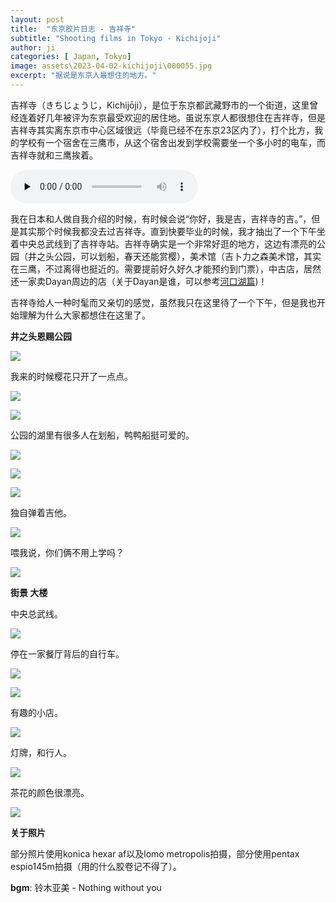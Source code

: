 ```yaml
---
layout: post
title:  "东京胶片日志 - 吉祥寺"
subtitle: "Shooting films in Tokyo - Kichijoji"
author: ji
categories: [ Japan, Tokyo]
image: assets\2023-04-02-kichijoji\000055.jpg
excerpt: "据说是东京人最想住的地方。"
---
```




吉祥寺（きちじょうじ，Kichijōji），是位于东京都武藏野市的一个街道，这里曾经连着好几年被评为东京最受欢迎的居住地。虽说东京人都很想住在吉祥寺，但是吉祥寺其实离东京市中心区域很远（毕竟已经不在东京23区内了），打个比方，我的学校有一个宿舍在三鹰市，从这个宿舍出发到学校需要坐一个多小时的电车，而吉祥寺就和三鹰挨着。

<audio id="audio" controls="" preload="none">
<source id="mp3" src="..\assets\2023-04-02-kichijoji\铃木亚美 -Nothing without you.mp3">
</audio>



我在日本和人做自我介绍的时候，有时候会说“你好，我是吉，吉祥寺的吉。”，但是其实那个时候我都没去过吉祥寺。直到快要毕业的时候，我才抽出了一个下午坐着中央总武线到了吉祥寺站。吉祥寺确实是一个非常好逛的地方，这边有漂亮的公园（井之头公园，可以划船，春天还能赏樱），美术馆（吉卜力之森美术馆，其实在三鹰，不过离得也挺近的。需要提前好久好久才能预约到门票），中古店，居然还一家卖Dayan周边的店（关于Dayan是谁，可以参考[河口湖篇](https://photoji.github.io/film-kawaguchiko/))！



吉祥寺给人一种时髦而又亲切的感觉，虽然我只在这里待了一个下午，但是我也开始理解为什么大家都想住在这里了。



**井之头恩赐公园**

![](..\assets\2023-04-02-kichijoji\000053.jpg)



我来的时候樱花只开了一点点。

![](..\assets\2023-04-02-kichijoji\000058.jpg)



![](..\assets\2023-04-02-kichijoji\000059.jpg)



公园的湖里有很多人在划船，鸭鸭船挺可爱的。



![](..\assets\2023-04-02-kichijoji\1.jpg)



![](..\assets\2023-04-02-kichijoji\3.jpg)



![](..\assets\2023-04-02-kichijoji\000057.jpg)



独自弹着吉他。



![](..\assets\2023-04-02-kichijoji\000055.jpg)



喂我说，你们俩不用上学吗？



![](..\assets\2023-04-02-kichijoji\000056.jpg)



**街景 大楼**



中央总武线。

![](..\assets\2023-04-02-kichijoji\000064.jpg)



停在一家餐厅背后的自行车。

![](..\assets\2023-04-02-kichijoji\000060.jpg)



![](..\assets\2023-04-02-kichijoji\000063.jpg)



有趣的小店。

![](..\assets\2023-04-02-kichijoji\000065.jpg)



灯牌，和行人。

![](..\assets\2023-04-02-kichijoji\000066.jpg)



茶花的颜色很漂亮。

![](..\assets\2023-04-02-kichijoji\2.jpg)



**关于照片**

部分照片使用konica hexar af以及lomo metropolis拍摄，部分使用pentax espio145m拍摄（用的什么胶卷记不得了）。

**bgm**: 铃木亚美 - Nothing without you
